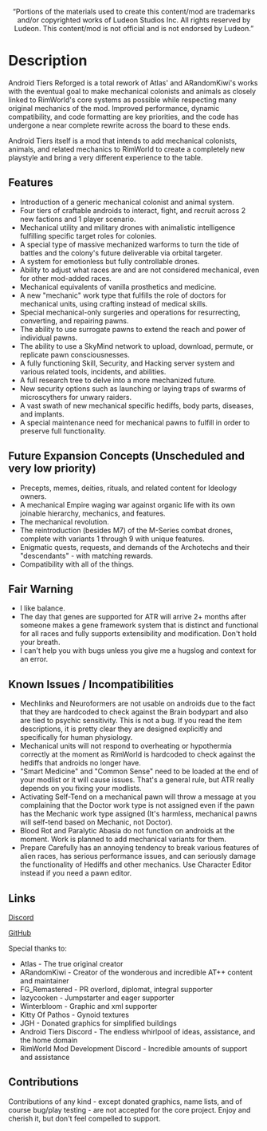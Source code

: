 <p align="center">
	“Portions of the materials used to create this content/mod are trademarks and/or copyrighted works of Ludeon Studios Inc. All rights reserved by Ludeon. This content/mod is not official and is not endorsed by Ludeon.”
</p>

# Description
Android Tiers Reforged is a total rework of Atlas' and ARandomKiwi's works with the eventual goal to make mechanical colonists and animals as closely linked to RimWorld's core systems as possible while respecting many original mechanics of the mod. Improved performance, dynamic compatibility, and code formatting are key priorities, and the code has undergone a near complete rewrite across the board to these ends.

Android Tiers itself is a mod that intends to add mechanical colonists, animals, and related mechanics to RimWorld to create a completely new playstyle and bring a very different experience to the table.

## Features
* Introduction of a generic mechanical colonist and animal system.
* Four tiers of craftable androids to interact, fight, and recruit across 2 new factions and 1 player scenario.
* Mechanical utility and military drones with animalistic intelligence fulfilling specific target roles for colonies.
* A special type of massive mechanized warforms to turn the tide of battles and the colony's future deliverable via orbital targeter.
* A system for emotionless but fully controllable drones.
* Ability to adjust what races are and are not considered mechanical, even for other mod-added races.
* Mechanical equivalents of vanilla prosthetics and medicine.
* A new "mechanic" work type that fulfills the role of doctors for mechanical units, using crafting instead of medical skills.
* Special mechanical-only surgeries and operations for resurrecting, converting, and repairing pawns.
* The ability to use surrogate pawns to extend the reach and power of individual pawns.
* The ability to use a SkyMind network to upload, download, permute, or replicate pawn consciousnesses.
* A fully functioning Skill, Security, and Hacking server system and various related tools, incidents, and abilities.
* A full research tree to delve into a more mechanized future.
* New security options such as launching or laying traps of swarms of microscythers for unwary raiders.
* A vast swath of new mechanical specific hediffs, body parts, diseases, and implants.
* A special maintenance need for mechanical pawns to fulfill in order to preserve full functionality.

## Future Expansion Concepts (Unscheduled and very low priority)
* Precepts, memes, deities, rituals, and related content for Ideology owners.
* A mechanical Empire waging war against organic life with its own joinable hierarchy, mechanics, and features.
* The mechanical revolution.
* The reintroduction (besides M7) of the M-Series combat drones, complete with variants 1 through 9 with unique features.
* Enigmatic quests, requests, and demands of the Archotechs and their "descendants" - with matching rewards.
* Compatibility with all of the things.

## Fair Warning
* I like balance.
* The day that genes are supported for ATR will arrive 2+ months after someone makes a gene framework system that is distinct and functional for all races and fully supports extensibility and modification. Don't hold your breath.
* I can't help you with bugs unless you give me a hugslog and context for an error.

## Known Issues / Incompatibilities
- Mechlinks and Neuroformers are not usable on androids due to the fact that they are hardcoded to check against the Brain bodypart and also are tied to psychic sensitivity. This is not a bug. If you read the item descriptions, it is pretty clear they are designed explicitly and specifically for human physiology.
- Mechanical units will not respond to overheating or hypothermia correctly at the moment as RimWorld is hardcoded to check against the hediffs that androids no longer have.
- "Smart Medicine" and "Common Sense" need to be loaded at the end of your modlist or it will cause issues. That's a general rule, but ATR really depends on you fixing your modlists.
- Activating Self-Tend on a mechanical pawn will throw a message at you complaining that the Doctor work type is not assigned even if the pawn has the Mechanic work type assigned (It's harmless, mechanical pawns will self-tend based on Mechanic, not Doctor).
- Blood Rot and Paralytic Abasia do not function on androids at the moment. Work is planned to add mechanical variants for them.
- Prepare Carefully has an annoying tendency to break various features of alien races, has serious performance issues, and can seriously damage the functionality of Hediffs and other mechanics. Use Character Editor instead if you need a pawn editor.

## Links
[Discord](https://discord.gg/udNCpbkABT)

[GitHub](https://github.com/RWDevathon/Android-Tiers-Reforged)

Special thanks to:
* Atlas - The true original creator
* ARandomKiwi - Creator of the wonderous and incredible AT++ content and maintainer
* FG_Remastered - PR overlord, diplomat, integral supporter
* lazycooken - Jumpstarter and eager supporter
* Winterbloom - Graphic and xml supporter
* Kitty Of Pathos - Gynoid textures
* JGH - Donated graphics for simplified buildings
* Android Tiers Discord - The endless whirlpool of ideas, assistance, and the home domain
* RimWorld Mod Development Discord - Incredible amounts of support and assistance

## Contributions

Contributions of any kind - except donated graphics, name lists, and of course bug/play testing - are not accepted for the core project. Enjoy and cherish it, but don't feel compelled to support.
